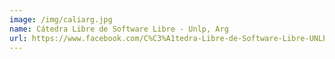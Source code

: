 ```yaml
---
image: /img/caliarg.jpg
name: Cátedra Libre de Software Libre - Unlp, Arg
url: https://www.facebook.com/C%C3%A1tedra-Libre-de-Software-Libre-UNLP-47117258173/
---
```

